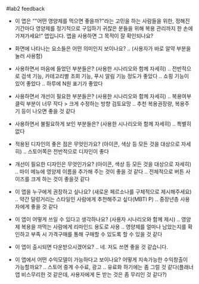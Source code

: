 #lab2 feedback

- 이 앱은 “"어떤 영양제를 먹으면 좋을까?"라는 고민을 하는 사람들을 위한, 정해진 기간마다 영양제를 정기적으로 구입하기 귀찮은 분들을 위해 복용 관리까지 한 손에 가져가세요!” 앱입니다. 앱을 사용하면 그 목적이 잘 확인되나요?

- 화면에 나타나는 요소들은 어떤 의미인지 보이나요?
  .. (사용자가 바로 알약 부분을 눌러 사용함)

- 사용하면서 마음에 들었던 부분들은? (사용한 시나리오와 함께 자세히)
  .. 전반적으로 검색 기능, 카테고리별 조회 기능, 푸시 알림 기능 정도가 좋았다
  .. 쇼핑 기능이 있어 좋았다
  .. 하루에 N원 표기가 좋았다

- 사용하면서 개선이 필요한 부분들은? (사용한 시나리오와 함께 자세히)
  .. 복용여부 클릭 부분이 너무 작다 > 크게 수정하는 방향 검토요망
  .. 추천 복용권장량, 복용주기 등이 나오면 좋을 것 같다 

- 사용하면서 불필요하게 보인 부분들은? (사용한 시나리오와 함께 자세히)
  .. 특별히 없다

- 적용된 디자인의 좋은 점은 무엇인가요? (아이콘, 색상 등 모든 것을 대상으로 자세히)
  .. 스토어쪽은 전반적으로 디자인이 좋다

- 개선이 필요한 디자인은 무엇인가요? (아이콘, 색상 등 모든 것을 대상으로 자세히)
  .. 마이 메뉴에 영양제 이름을 추가해 주는 것이 좋을 것 같다
  .. 전체적으로 버튼 사이즈를 크게 하는 것이 좋을것 같다

- 이 앱을 누구에게 권장하고 싶나요? (새로운 페르소나를 구체적으로 제시해주세요)
  .. 약간 덜렁거리는 스타일인 사람에게 추천해주고 싶다(MBTI P)
  .. 중장년층 사용자에게 좋을 것 같다
  
- 이 앱이 어떻게 쓰일 수 있다고 생각하나요? (사용자 시나리오와 함께 제시)
  .. 영양제 복용을 까먹는 사람에게 리마인드 용도로 사용
  .. 영양제를 얼마나 남았는지를 확인하고 부족 시 가격구매를 통해 구매할 수 있도록 할 수 있을 것 같다

- 이 앱이 출시되면 다운받으시겠어요? 
  .. 네. 저도 쓰면 좋을 것 같습니다.

- 이 앱에서 어떤 수익모델이 가능하다고 보이나요? 어떻게 지속가능한 수익창출이 가능할까요?
  .. 스토어 중계 수수료, 광고
  .. 유료화 하기에는 좀 그럴 것 같다(플래너 앱 비스무리한 것 같은데, 사용자에게 돈 받는 것은 좀 무리인 것 같다?)
